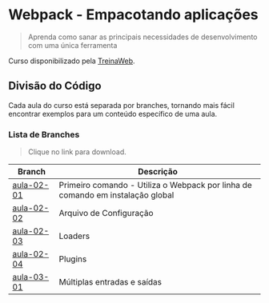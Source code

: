 # Webpack - Empacotando aplicações

> Aprenda como sanar as principais necessidades de desenvolvimento com uma única ferramenta

Curso disponibilizado pela [TreinaWeb](https://www.treinaweb.com.br/curso/webpack-empacotando-aplicacoes).

## Divisão do Código

Cada aula do curso está separada por branches, tornando mais fácil encontrar exemplos para um conteúdo específico de uma aula.

### Lista de Branches

> Clique no link para download.

| Branch                                                                           | Descrição                                                                      |
| -------------------------------------------------------------------------------- | ------------------------------------------------------------------------------ |
| [aula-02-01](https://github.com/renebentes/curso-webpack/archive/aula-02-01.zip) | Primeiro comando - Utiliza o Webpack por linha de comando em instalação global |
| [aula-02-02](https://github.com/renebentes/curso-webpack/archive/aula-02-02.zip) | Arquivo de Configuração                                                        |
| [aula-02-03](https://github.com/renebentes/curso-webpack/archive/aula-02-03.zip) | Loaders                                                                        |
| [aula-02-04](https://github.com/renebentes/curso-webpack/archive/aula-02-04.zip) | Plugins                                                                        |
| [aula-03-01](https://github.com/renebentes/curso-webpack/archive/aula-03-01.zip) | Múltiplas entradas e saídas                                                                        |
